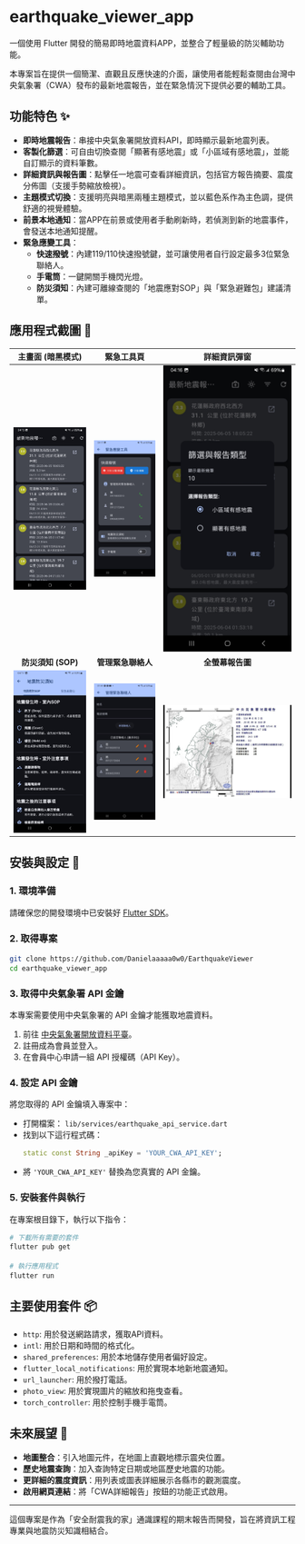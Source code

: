# earthquake_viewer_app

一個使用 Flutter 開發的簡易即時地震資料APP，並整合了輕量級的防災輔助功能。

本專案旨在提供一個簡潔、直觀且反應快速的介面，讓使用者能輕鬆查閱由台灣中央氣象署（CWA）發布的最新地震報告，並在緊急情況下提供必要的輔助工具。

## 功能特色 ✨

* **即時地震報告**：串接中央氣象署開放資料API，即時顯示最新地震列表。
* **客製化篩選**：可自由切換查閱「顯著有感地震」或「小區域有感地震」，並能自訂顯示的資料筆數。
* **詳細資訊與報告圖**：點擊任一地震可查看詳細資訊，包括官方報告摘要、震度分佈圖（支援手勢縮放檢視）。
* **主題模式切換**：支援明亮與暗黑兩種主題模式，並以藍色系作為主色調，提供舒適的視覺體驗。
* **前景本地通知**：當APP在前景或使用者手動刷新時，若偵測到新的地震事件，會發送本地通知提醒。
* **緊急應變工具**：
    * **快速撥號**：內建119/110快速撥號鍵，並可讓使用者自行設定最多3位緊急聯絡人。
    * **手電筒**：一鍵開關手機閃光燈。
    * **防災須知**：內建可離線查閱的「地震應對SOP」與「緊急避難包」建議清單。

## 應用程式截圖 📸

| 主畫面 (暗黑模式) | 緊急工具頁 | 詳細資訊彈窗 |
| :---: | :---: | :---: |
| ![主畫面截圖](screenshots/main_dark.jpg) | ![緊急工具頁截圖](screenshots/emergency_tools.jpg) | ![詳細資訊彈窗截圖](screenshots/details_dialog.jpg) |
| **防災須知 (SOP)** | **管理緊急聯絡人** | **全螢幕報告圖** |
| ![防災須知截圖](screenshots/disaster_info.jpg) | ![管理聯絡人截圖](screenshots/manage_contacts.jpg) | ![全螢幕報告圖截圖](screenshots/image_viewer.jpg) |

## 安裝與設定 🚀

### 1. 環境準備

請確保您的開發環境中已安裝好 [Flutter SDK](https://flutter.dev/docs/get-started/install)。

### 2. 取得專案

```bash
git clone https://github.com/Danielaaaaa0w0/EarthquakeViewer
cd earthquake_viewer_app
```

### 3. 取得中央氣象署 API 金鑰

本專案需要使用中央氣象署的 API 金鑰才能獲取地震資料。

1.  前往 [中央氣象署開放資料平臺](https://opendata.cwa.gov.tw/)。
2.  註冊成為會員並登入。
3.  在會員中心申請一組 API 授權碼（API Key）。

### 4. 設定 API 金鑰

將您取得的 API 金鑰填入專案中：

* 打開檔案： `lib/services/earthquake_api_service.dart`
* 找到以下這行程式碼：
    ```dart
    static const String _apiKey = 'YOUR_CWA_API_KEY';
    ```
* 將 `'YOUR_CWA_API_KEY'` 替換為您真實的 API 金鑰。

### 5. 安裝套件與執行

在專案根目錄下，執行以下指令：

```bash
# 下載所有需要的套件
flutter pub get

# 執行應用程式
flutter run
```

## 主要使用套件 📦

* `http`: 用於發送網路請求，獲取API資料。
* `intl`: 用於日期和時間的格式化。
* `shared_preferences`: 用於本地儲存使用者偏好設定。
* `flutter_local_notifications`: 用於實現本地新地震通知。
* `url_launcher`: 用於撥打電話。
* `photo_view`: 用於實現圖片的縮放和拖曳查看。
* `torch_controller`: 用於控制手機手電筒。

## 未來展望 🔭

* **地圖整合**：引入地圖元件，在地圖上直觀地標示震央位置。
* **歷史地震查詢**：加入查詢特定日期或地區歷史地震的功能。
* **更詳細的震度資訊**：用列表或圖表詳細展示各縣市的觀測震度。
* **啟用網頁連結**：將「CWA詳細報告」按鈕的功能正式啟用。

---

這個專案是作為「安全耐震我的家」通識課程的期末報告而開發，旨在將資訊工程專業與地震防災知識相結合。
